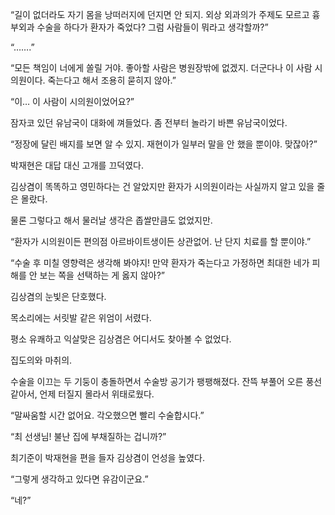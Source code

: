 “길이 없더라도 자기 몸을 낭떠러지에 던지면 안 되지. 외상 외과의가 주제도 모르고 흉부외과 수술을 하다가 환자가 죽었다? 그럼 사람들이 뭐라고 생각할까?”

“…….”

“모든 책임이 너에게 쏠릴 거야. 좋아할 사람은 병원장밖에 없겠지. 더군다나 이 사람 시의원이다. 죽는다고 해서 조용히 묻히지 않아.”

“이… 이 사람이 시의원이었어요?”

잠자코 있던 유남국이 대화에 껴들었다. 좀 전부터 놀라기 바쁜 유남국이었다.

“정장에 달린 배지를 보면 알 수 있지. 재현이가 일부러 말을 안 했을 뿐이야. 맞잖아?”

박재현은 대답 대신 고개를 끄덕였다.

김상겸이 똑똑하고 영민하다는 건 알았지만 환자가 시의원이라는 사실까지 알고 있을 줄은 몰랐다.

물론 그렇다고 해서 물러날 생각은 좁쌀만큼도 없었지만.

“환자가 시의원이든 편의점 아르바이트생이든 상관없어. 난 단지 치료를 할 뿐이야.”

“수술 후 미칠 영향력은 생각해 봐야지! 만약 환자가 죽는다고 가정하면 최대한 네가 피해를 안 보는 쪽을 선택하는 게 옳지 않아?”

김상겸의 눈빛은 단호했다.

목소리에는 서릿발 같은 위엄이 서렸다.

평소 유쾌하고 익살맞은 김상겸은 어디서도 찾아볼 수 없었다.

집도의와 마취의.

수술을 이끄는 두 기둥이 충돌하면서 수술방 공기가 팽팽해졌다. 잔뜩 부풀어 오른 풍선 같아서, 언제 터질지 몰라서 위태로웠다.

“말싸움할 시간 없어요. 각오했으면 빨리 수술합시다.”

“최 선생님! 불난 집에 부채질하는 겁니까?”

최기준이 박재현을 편을 들자 김상겸이 언성을 높였다.

“그렇게 생각하고 있다면 유감이군요.”

“네?”